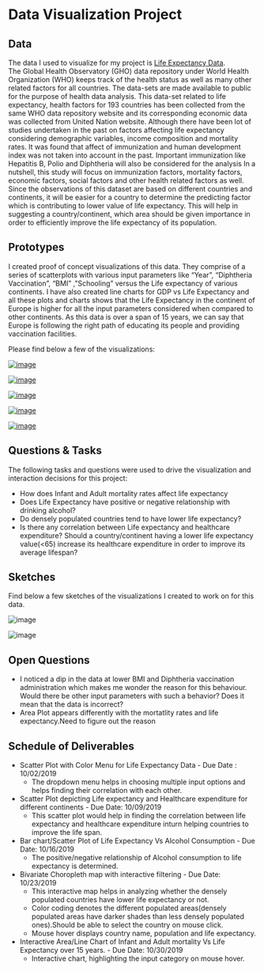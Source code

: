 # Data Visualization Project

## Data

The data I used to visualize for my project is [Life Expectancy Data](https://gist.github.com/aishwarya8615/89d9f36fc014dea62487f7347864d16a).  
The Global Health Observatory (GHO) data repository under World Health Organization (WHO) keeps track of the health status as well as many other related factors for all countries. The data-sets are made available to public for the purpose of health data analysis. This data-set related to life expectancy, health factors for 193 countries has been collected from the same WHO data repository website and its corresponding economic data was collected from United Nation website.
Although there have been lot of studies undertaken in the past on factors affecting life expectancy considering demographic variables, income composition and mortality rates. It was found that affect of immunization and human development index was not taken into account in the past. Important immunization like Hepatitis B, Polio and Diphtheria will also be considered for the analysis In a nutshell, this study will focus on immunization factors, mortality factors, economic factors, social factors and other health related factors as well. Since the observations of this dataset are based on different countries and continents, it will be easier for a country to determine the predicting factor which is contributing to lower value of life expectancy. This will help in suggesting a country/continent, which area should be given importance in order to efficiently improve the life expectancy of its population.


## Prototypes

I created proof of concept visualizations of this data. They comprise of a series of scatterplots with various input parameters like “Year”, “Diphtheria Vaccination”, “BMI” ,”Schooling” versus the Life expectancy of various continents. I have also created line charts for GDP vs Life Expectancy and all these plots and charts shows that the Life Expectancy in the continent of Europe is higher for all the input parameters considered when compared to  other continents. As this data is over a span of 15 years, we can say that Europe is following the right path of educating its people and providing vaccination facilities. 

Please find below a few of the visualizations:


[![image](https://user-images.githubusercontent.com/54454914/65568969-a23bec00-df29-11e9-91d4-43f46d856ff9.png)](https://beta.vizhub.com/aishwarya8615/e92690e07721405ba299193059e66318)

[![image](https://user-images.githubusercontent.com/54454914/65569060-1ffff780-df2a-11e9-9fc9-499f73077c46.png)](https://beta.vizhub.com/aishwarya8615/3ee089b6e0194edba2dc1f7f0e04d62f)

[![image](https://user-images.githubusercontent.com/54454914/65569113-563d7700-df2a-11e9-8d8b-40a164b0f88a.png)](https://beta.vizhub.com/aishwarya8615/e064112e923b4934a7acf25e8e987851)

[![image](https://user-images.githubusercontent.com/54454914/65569193-ae747900-df2a-11e9-86a3-d9803ed3a750.png)
](https://beta.vizhub.com/aishwarya8615/8ddcb121338441d89bc292b6fed31c68)

[![image](https://user-images.githubusercontent.com/54454914/65569243-dcf25400-df2a-11e9-845b-ca85085f541c.png)](https://beta.vizhub.com/aishwarya8615/e961019bd2244b8595c38b4cb0c47ceb)


## Questions & Tasks

The following tasks and questions were used to drive the visualization and interaction decisions for this project:

 * How does Infant and Adult mortality rates affect life expectancy
 * Does Life Expectancy have positive or negative relationship with drinking alcohol?
 * Do densely populated countries tend to have lower life expectancy? 
 * Is there any correlation between Life expectancy and healthcare expenditure? Should a country/continent having a lower life expectancy value(<65) increase its healthcare expenditure in order to improve its average lifespan? 

## Sketches

Find below a few sketches of the visualizations I created to work on for this data.

![image](https://user-images.githubusercontent.com/54454914/65569319-2347b300-df2b-11e9-9d86-0f2fe75cda81.png)

![image](https://user-images.githubusercontent.com/54454914/65569396-7883c480-df2b-11e9-9da7-f4fb1f76adec.png)


## Open Questions

- I noticed a dip in the data at lower BMI and Diphtheria vaccination administration which makes me wonder the reason for this behaviour. Would there be other input parameters with such a behavior? Does it mean that the data is incorrect?
- Area Plot appears differently with the mortatlity rates and life expectancy.Need to figure out the reason

## Schedule of Deliverables
* Scatter Plot with Color Menu for Life Expectancy Data  - Due Date :  10/02/2019
    - The dropdown menu helps in choosing multiple input options and helps finding their correlation with each other.
* Scatter Plot depicting Life expectancy and Healthcare expenditure for different continents  -  Due Date: 10/09/2019
    - This scatter plot would help in finding the correlation between life expectancy and healthcare expenditure inturn helping countries to improve the life span.
* Bar chart/Scatter Plot of Life Expectancy Vs Alcohol Consumption    - Due Date: 10/16/2019
    - The positive/negative relationship of Alcohol consumption to life expectancy is determined.
* Bivariate Choropleth map with interactive filtering  - Due Date: 10/23/2019
    - This interactive map helps in analyzing whether the densely populated countries have lower life expectancy or not.
    - Color coding denotes the different populated areas(densely populated areas have darker shades than less densely populated ones).Should be able to select the country on mouse click.
    - Mouse hover displays country name, population and life expectancy.
 * Interactive Area/Line Chart of Infant and Adult mortality Vs Life Expectancy over 15 years. -  Due Date: 10/30/2019
     - Interactive chart, highlighting the input category on mouse hover.
